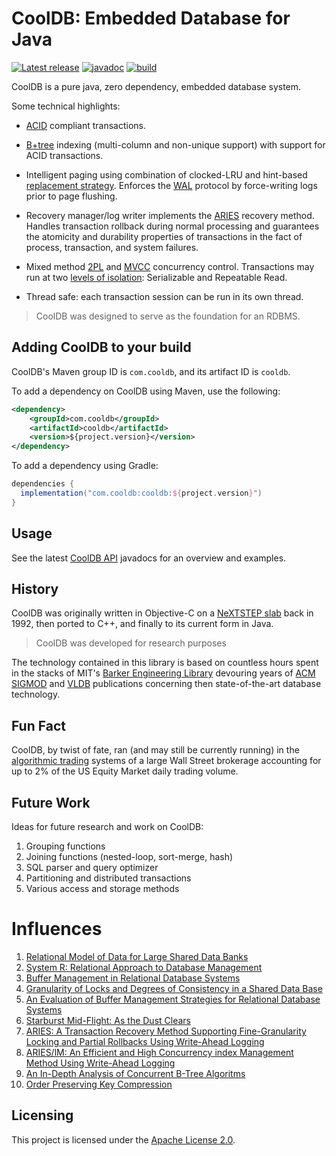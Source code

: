 [comment]: <> (This file is generated!! See src/templates/README.template.md for source)

# CoolDB: Embedded Database for Java

[![Latest release](https://img.shields.io/github/release/kwestlund/cooldb.svg)](https://github.com/kwestlund/cooldb/releases/latest)
[![javadoc](https://javadoc.io/badge2/com.cooldb/cooldb/javadoc.svg)](https://javadoc.io/doc/com.cooldb/cooldb)
[![build](https://github.com/kwestlund/cooldb/workflows/build/badge.svg)](https://github.com/kwestlund/cooldb/actions?query=workflow%3Abuild)

CoolDB is a pure java, zero dependency, embedded database system.

Some technical highlights:

* [ACID](https://en.wikipedia.org/wiki/ACID) compliant transactions.

* [B+tree](https://en.wikipedia.org/wiki/B%2B_tree) indexing (multi-column and non-unique support) with support for ACID
  transactions.

* Intelligent paging using combination of clocked-LRU and
  hint-based [replacement strategy](https://en.wikipedia.org/wiki/Page_replacement_algorithm#Clock). Enforces
  the [WAL](https://en.wikipedia.org/wiki/Write-ahead_logging) protocol by force-writing logs prior to page flushing.

* Recovery manager/log writer implements
  the [ARIES](https://en.wikipedia.org/wiki/Algorithms_for_Recovery_and_Isolation_Exploiting_Semantics)
  recovery method. Handles transaction rollback during normal processing and guarantees the atomicity and durability
  properties of transactions in the fact of process, transaction, and system failures.

* Mixed method [2PL](https://en.wikipedia.org/wiki/Two-phase_locking)
  and [MVCC](https://en.wikipedia.org/wiki/Multiversion_concurrency_control) concurrency control. Transactions may run
  at two [levels of isolation](https://en.wikipedia.org/wiki/Isolation_(database_systems)): Serializable and Repeatable
  Read.

* Thread safe: each transaction session can be run in its own thread.

> CoolDB was designed to serve as the foundation for an RDBMS.

## Adding CoolDB to your build

CoolDB's Maven group ID is `com.cooldb`, and its artifact ID is `cooldb`.

To add a dependency on CoolDB using Maven, use the following:

```xml
<dependency>
    <groupId>com.cooldb</groupId>
    <artifactId>cooldb</artifactId>
    <version>${project.version}</version>
</dependency>
```

To add a dependency using Gradle:

```gradle
dependencies {
  implementation("com.cooldb:cooldb:${project.version}")
}
```

## Usage

See the latest [CoolDB API](https://javadoc.io/doc/com.cooldb/cooldb) javadocs for an overview and examples.

## History

CoolDB was originally written in Objective-C on a [NeXTSTEP slab](https://en.wikipedia.org/wiki/NeXTstation) back in
1992, then ported to C++, and finally to its current form in Java.

> CoolDB was developed for research purposes

The technology contained in this library is based on countless hours spent in the stacks of
MIT's [Barker Engineering Library](https://libraries.mit.edu/barker/) devouring years
of [ACM SIGMOD](https://sigmod.org) and [VLDB](https://dl.acm.org/conference/vldb) publications concerning then
state-of-the-art database technology.

## Fun Fact

CoolDB, by twist of fate, ran (and may still be currently running) in
the [algorithmic trading](https://en.wikipedia.org/wiki/Algorithmic_trading) systems of a large Wall Street brokerage
accounting for up to 2% of the US Equity Market daily trading volume.

## Future Work

Ideas for future research and work on CoolDB:

1. Grouping functions
1. Joining functions (nested-loop, sort-merge, hash)
1. SQL parser and query optimizer
1. Partitioning and distributed transactions
1. Various access and storage methods

# Influences

1. [Relational Model of Data for Large Shared Data Banks](http://avid.cs.umass.edu/courses/645/s2006/codd.pdf)
1. [System R: Relational Approach to Database Management](https://dl.acm.org/doi/pdf/10.1145/320455.320457)
1. [Buffer Management in Relational Database Systems](http://citeseerx.ist.psu.edu/viewdoc/download?doi=10.1.1.137.8362&rep=rep1&type=pdf)
1. [Granularity of Locks and Degrees of Consistency in a Shared Data Base](https://citeseerx.ist.psu.edu/viewdoc/download;jsessionid=FDF91C045A64BF3AEA3000AD006818A7?doi=10.1.1.92.8248&rep=rep1&type=pdf)
1. [An Evaluation of Buffer Management Strategies for Relational Database Systems](http://www.vldb.org/conf/1985/P127.PDF)
1. [Starburst Mid-Flight: As the Dust Clears](http://citeseerx.ist.psu.edu/viewdoc/download;jsessionid=368F5072014DFD0DA7EC7D1FB6FC8A7D?doi=10.1.1.874.9020&rep=rep1&type=pdf)
1. [ARIES: A Transaction Recovery Method Supporting Fine-Granularity Locking and Partial Rollbacks Using Write-Ahead Logging](https://web.stanford.edu/class/cs345d-01/rl/aries.pdf)
1. [ARIES/lM: An Efficient and High Concurrency index Management Method Using Write-Ahead Logging](https://www.ics.uci.edu/~cs223/papers/p371-mohan.pdf)
1. [An In-Depth Analysis of Concurrent B-Tree Algoritms](https://apps.dtic.mil/sti/pdfs/ADA232287.pdf)
1. [Order Preserving Key Compression](http://bitsavers.trailing-edge.com/pdf/dec/tech_reports/CRL-94-3.pdf)

## Licensing

This project is licensed under the [Apache License 2.0](http://www.apache.org/licenses/LICENSE-2.0).
